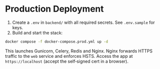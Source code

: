 # Production Deployment

1. Create a `.env` in `backend/` with all required secrets. See `.env.sample` for keys.
2. Build and start the stack:

```bash
docker compose -f docker-compose.prod.yml up -d
```

This launches Gunicorn, Celery, Redis and Nginx. Nginx forwards HTTPS traffic to the `web` service and enforces HSTS. Access the app at `https://localhost` (accept the self‑signed cert in a browser).
